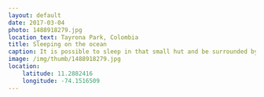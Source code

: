 ```yaml
---
layout: default
date: 2017-03-04
photo: 1488918279.jpg
location_text: Tayrona Park, Colombia
title: Sleeping on the ocean
caption: It is possible to sleep in that small hut and be surrounded by the ocean at night. I couldn't but I'm sure it would have been a nice experience!
image: /img/thumb/1488918279.jpg
location:
    latitude: 11.2882416
    longitude: -74.1516509
---
```

